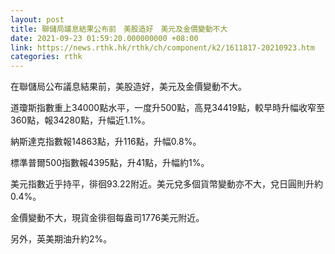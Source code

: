 ```yaml
---
layout: post
title: 聯儲局議息結果公布前　美股造好　美元及金價變動不大
date: 2021-09-23 01:59:20.000000000 +08:00
link: https://news.rthk.hk/rthk/ch/component/k2/1611817-20210923.htm
categories: rthk
---
```


在聯儲局公布議息結果前，美股造好，美元及金價變動不大。

道瓊斯指數重上34000點水平，一度升500點，高見34419點，較早時升幅收窄至360點，報34280點，升幅近1.1%。

納斯達克指數報14863點，升116點，升幅0.8%。

標準普爾500指數報4395點，升41點，升幅約1%。

美元指數近乎持平，徘徊93.22附近。美元兌多個貨幣變動亦不大，兌日圓則升約0.4%。

金價變動不大，現貨金徘徊每盎司1776美元附近。

另外，英美期油升約2%。
